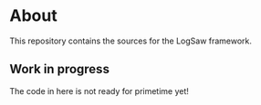 About
=====

This repository contains the sources for the LogSaw framework.

Work in progress
----------------

The code in here is not ready for primetime yet!